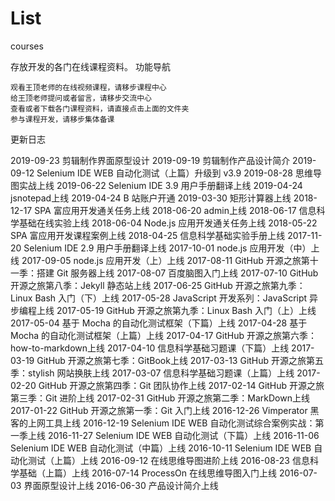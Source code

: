 # List

courses

存放开发的各门在线课程资料。
功能导航

    观看王顶老师的在线视频课程，请移步课程中心
    给王顶老师提问或者留言，请移步交流中心
    查看或者下载各门课程资料，请直接点击上面的文件夹
    参与课程开发，请移步集体备课

更新日志

2019-09-23 剪辑制作界面原型设计
2019-09-19 剪辑制作产品设计简介
2019-09-12 Selenium IDE WEB 自动化测试（上篇）升级到 v3.9
2019-08-28 思维导图实战上线
2019-06-22 Selenium IDE 3.9 用户手册翻译上线
2019-04-24 jsnotepad上线
2019-04-24 B 站账户开通
2019-03-30 矩形计算器上线
2018-12-17 SPA 富应用开发通关任务上线
2018-06-20 admin上线
2018-06-17 信息科学基础在线实验上线
2018-06-04 Node.js 应用开发通关任务上线
2018-05-22 SPA 富应用开发课程案例上线
2018-04-25 信息科学基础实验手册上线
2017-11-20 Selenium IDE 2.9 用户手册翻译上线
2017-10-01 node.js 应用开发（中）上线
2017-09-05 node.js 应用开发（上）上线
2017-08-11 GitHub 开源之旅第十一季：搭建 Git 服务器上线
2017-08-07 百度脑图入门上线
2017-07-10 GitHub 开源之旅第八季：Jekyll 静态站上线
2017-06-25 GitHub 开源之旅第九季：Linux Bash 入门（下）上线
2017-05-28 JavaScript 开发系列：JavaScript 异步编程上线
2017-05-19 GitHub 开源之旅第九季：Linux Bash 入门（上）上线
2017-05-04 基于 Mocha 的自动化测试框架（下篇）上线
2017-04-28 基于 Mocha 的自动化测试框架（上篇）上线
2017-04-17 GitHub 开源之旅第六季：how-to-markdown上线
2017-04-10 信息科学基础习题课（下篇）上线
2017-03-19 GitHub 开源之旅第七季：GitBook上线
2017-03-13 GitHub 开源之旅第五季：stylish 网站换肤上线
2017-03-07 信息科学基础习题课（上篇）上线
2017-02-20 GitHub 开源之旅第四季：Git 团队协作上线
2017-02-14 GitHub 开源之旅第三季：Git 进阶上线
2017-02-31 GitHub 开源之旅第二季：MarkDown上线
2017-01-22 GitHub 开源之旅第一季：Git 入门上线
2016-12-26 Vimperator 黑客的上网工具上线
2016-12-19 Selenium IDE WEB 自动化测试综合案例实战：第一季上线
2016-11-27 Selenium IDE WEB 自动化测试（下篇）上线
2016-11-06 Selenium IDE WEB 自动化测试（中篇）上线
2016-10-11 Selenium IDE WEB 自动化测试（上篇）上线
2016-09-12 在线思维导图进阶上线
2016-08-23 信息科学基础（上篇）上线
2016-07-14 ProcessOn 在线思维导图入门上线
2016-07-03 界面原型设计上线
2016-06-30 产品设计简介上线
